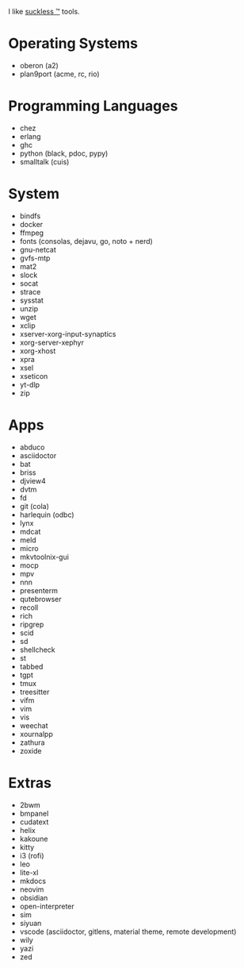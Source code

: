 I like [suckless ™](https://suckless.org/) tools.

# Operating Systems

* oberon (a2)
* plan9port (acme, rc, rio)

# Programming Languages

* chez
* erlang
* ghc
* python (black, pdoc, pypy)
* smalltalk (cuis)

# System

* bindfs
* docker
* ffmpeg
* fonts (consolas, dejavu, go, noto + nerd)
* gnu-netcat
* gvfs-mtp
* mat2
* slock
* socat
* strace
* sysstat
* unzip
* wget
* xclip
* xserver-xorg-input-synaptics
* xorg-server-xephyr
* xorg-xhost
* xpra
* xsel
* xseticon
* yt-dlp
* zip

# Apps

* abduco
* asciidoctor
* bat
* briss
* djview4
* dvtm
* fd
* git (cola)
* harlequin (odbc)
* lynx
* mdcat
* meld
* micro
* mkvtoolnix-gui
* mocp
* mpv
* nnn
* presenterm
* qutebrowser
* recoll
* rich
* ripgrep
* scid
* sd
* shellcheck
* st
* tabbed
* tgpt
* tmux
* treesitter
* vifm
* vim
* vis
* weechat
* xournalpp
* zathura
* zoxide

# Extras

* 2bwm
* bmpanel
* cudatext
* helix
* kakoune
* kitty
* i3 (rofi)
* leo
* lite-xl
* mkdocs
* neovim
* obsidian
* open-interpreter
* sim
* siyuan
* vscode (asciidoctor, gitlens, material theme, remote development)
* wily
* yazi
* zed

